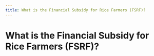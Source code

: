 ```yaml
---
title: What is the Financial Subsidy for Rice Farmers (FSRF)?
---
```


# What is the Financial Subsidy for Rice Farmers (FSRF)?
